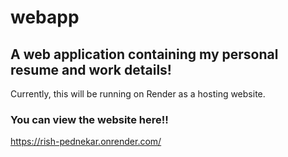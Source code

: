 # webapp
## A web application containing my personal resume and work details!

Currently, this will be running on Render as a hosting website.

### You can view the website here!!

https://rish-pednekar.onrender.com/
